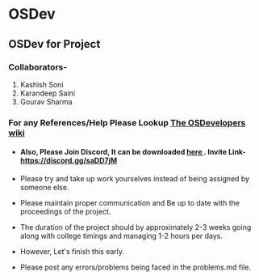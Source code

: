 # OSDev
## OSDev for Project

### Collaborators-
1. Kashish Soni
1. Karandeep Saini
1. Gourav Sharma

### For any References/Help Please Lookup <a href="https://wiki.osdev.org">The OSDevelopers wiki</a>

- #### Also, Please Join <b>Discord</b>, It can be downloaded <a href="https://discordapp.com/"> here </a>. Invite Link-https://discord.gg/saDD7jM
- Please try and take up work yourselves instead of being assigned by someone else.
- Please maintain proper communication and Be up to date with the proceedings of the project.
- The duration of the project should by approximately 2-3 weeks going along with college timings and managing 1-2 hours per days.
- However, Let's finish this early.

- Please post any errors/problems being faced in the problems.md file.
